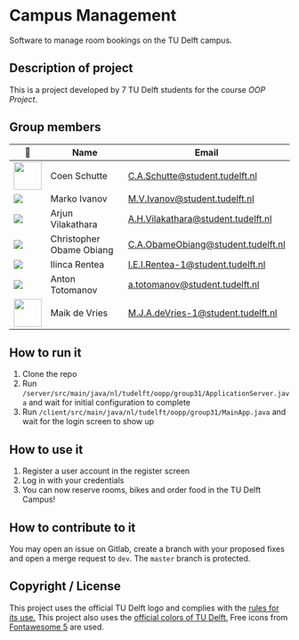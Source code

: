 ﻿# Campus Management
Software to manage room bookings on the TU Delft campus.
## Description of project
This is a project developed by 7 TU Delft students for the course *OOP Project*.

## Group members

| 📸 | Name | Email |
|---|---|---|
|<img src=https://gitlab.ewi.tudelft.nl/uploads/-/system/user/avatar/2458/avatar.png width=50px> | Coen Schutte | C.A.Schutte@student.tudelft.nl |
| ![](https://eu.ui-avatars.com/api/?name=Marko+Ivanov&length=2&size=50&color=DDD&background=777&font-size=0.325) | Marko Ivanov | M.V.Ivanov@student.tudelft.nl |
| ![](https://eu.ui-avatars.com/api/?name=OOPP&length=4&size=50&color=DDD&background=777&font-size=0.325) | Arjun Vilakathara | A.H.Vilakathara@student.tudelft.nl |
| ![](https://eu.ui-avatars.com/api/?name=OOPP&length=4&size=50&color=DDD&background=777&font-size=0.325) | Christopher Obame Obiang | C.A.ObameObiang@student.tudelft.nl |
| ![](https://eu.ui-avatars.com/api/?name=OOPP&length=4&size=50&color=DDD&background=777&font-size=0.325) | Ilinca Rentea | I.E.I.Rentea-1@student.tudelft.nl |
| ![](https://eu.ui-avatars.com/api/?name=Anton+Totomanov&length=2&size=50&color=DDD&background=777&font-size=0.325) | Anton Totomanov | a.totomanov@student.tudelft.nl |
| <img src=https://gitlab.ewi.tudelft.nl/uploads/-/system/user/avatar/2449/avatar.png width=50px> | Maik de Vries | M.J.A.deVries-1@student.tudelft.nl |

## How to run it
1.  Clone the repo
2.  Run `/server/src/main/java/nl/tudelft/oopp/group31/ApplicationServer.java` and wait for initial configuration to complete
3.  Run `/client/src/main/java/nl/tudelft/oopp/group31/MainApp.java` and wait for the login screen to show up

## How to use it
1. Register a user account in the register screen
2. Log in with your credentials
3. You can now reserve rooms, bikes and order food in the TU Delft Campus!

## How to contribute to it
You may open an issue on Gitlab, create a branch with your proposed fixes and open a merge request to `dev`.
The `master` branch is protected.

## Copyright / License
This project uses the official TU Delft logo and complies with the [rules for its use.](https://www.tudelft.nl/en/tu-delft-corporate-design/logo/) 
This project also uses the [official colors of TU Delft.](https://www.tudelft.nl/en/tu-delft-corporate-design/colours/)
Free icons from [Fontawesome 5](https://fontawesome.com/) are used.